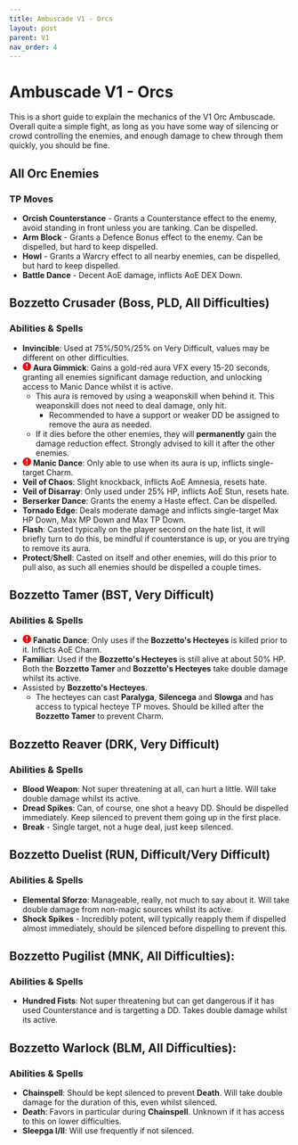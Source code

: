 ```yaml
---
title: Ambuscade V1 - Orcs
layout: post
parent: V1
nav_order: 4
---
```

Ambuscade V1 - Orcs
=====================================

This is a short guide to explain the mechanics of the V1 Orc Ambuscade. Overall quite a simple fight, as long as you have some way of silencing or crowd controlling the enemies, and enough damage to chew through them quickly, you should be fine.

## All Orc Enemies
### TP Moves
- **Orcish Counterstance** - Grants a Counterstance effect to the enemy, avoid standing in front unless you are tanking. Can be dispelled. 
- **Arm Block** - Grants a Defence Bonus effect to the enemy. Can be dispelled, but hard to keep dispelled.
- **Howl** - Grants a Warcry effect to all nearby enemies, can be dispelled, but hard to keep dispelled.
- **Battle Dance** - Decent AoE damage, inflicts AoE DEX Down. 

## Bozzetto Crusader (**Boss**, PLD, All Difficulties)
### Abilities & Spells
- **Invincible**: Used at 75%/50%/25% on Very Difficult, values may be different on other difficulties.
- ![Important Mechanic!](assets/images/battle-content/ambuscade/v1/LHQ788w.png) **Aura Gimmick**: Gains a gold-red aura VFX every 15-20 seconds, granting all enemies significant damage reduction, and unlocking access to Manic Dance whilst it is active.
    - This aura is removed by using a weaponskill when behind it. This weaponskill does not need to deal damage, only hit. 
        - Recommended to have a support or weaker DD be assigned to remove the aura as needed.
    - If it dies before the other enemies, they will **permanently** gain the damage reduction effect. Strongly advised to kill it after the other enemies. 
- ![Important Mechanic!](assets/images/battle-content/ambuscade/v1/LHQ788w.png) **Manic Dance**: Only able to use when its aura is up, inflicts single-target Charm.
- **Veil of Chaos**: Slight knockback, inflicts AoE Amnesia, resets hate. 
- **Veil of Disarray**: Only used under 25% HP, inflicts AoE Stun, resets hate.
- **Berserker Dance**: Grants the enemy a Haste effect. Can be dispelled.
- **Tornado Edge**: Deals moderate damage and inflicts single-target Max HP Down, Max MP Down and Max TP Down.
- **Flash**: Casted typically on the player second on the hate list, it will briefly turn to do this, be mindful if counterstance is up, or you are trying to remove its aura.
- **Protect**/**Shell**: Casted on itself and other enemies, will do this prior to pull also, as such all enemies should be dispelled a couple times.

## Bozzetto Tamer (BST, Very Difficult)
### Abilities & Spells
- ![Important Mechanic!](assets/images/battle-content/ambuscade/v1/LHQ788w.png) **Fanatic Dance**: Only uses if the **Bozzetto's Hecteyes** is killed prior to it. Inflicts AoE Charm.
- **Familiar**: Used if the **Bozzetto's Hecteyes** is still alive at about 50% HP. Both the **Bozzetto Tamer** and **Bozzetto's Hecteyes** take double damage whilst its active.
- Assisted by **Bozzetto's Hecteyes**.
    - The hecteyes can cast **Paralyga**, **Silencega** and **Slowga** and has access to typical hecteye TP moves. Should be killed after the **Bozzetto Tamer** to prevent Charm.


## Bozzetto Reaver (DRK, Very Difficult)
### Abilities & Spells
- **Blood Weapon**: Not super threatening at all, can hurt a little. Will take double damage whilst its active.
- **Dread Spikes**: Can, of course, one shot a heavy DD. Should be dispelled immediately. Keep silenced to prevent them going up in the first place.
- **Break** - Single target, not a huge deal, just keep silenced.

## Bozzetto Duelist (RUN, Difficult/Very Difficult)
### Abilities & Spells
- **Elemental Sforzo**: Manageable, really, not much to say about it. Will take double damage from non-magic sources whilst its active.
- **Shock Spikes** - Incredibly potent, will typically reapply them if dispelled almost immediately, should be silenced before dispelling to prevent this.

## Bozzetto Pugilist (MNK, All Difficulties):
### Abilities & Spells
- **Hundred Fists**: Not super threatening but can get dangerous if it has used Counterstance and is targetting a DD. Takes double damage whilst its active.

## Bozzetto Warlock (BLM, All Difficulties):
### Abilities & Spells
- **Chainspell**: Should be kept silenced to prevent **Death**. Will take double damage for the duration of this, even whilst silenced.
- **Death**: Favors in particular during **Chainspell**. Unknown if it has access to this on lower difficulties.
- **Sleepga I/II**: Will use frequently if not silenced.